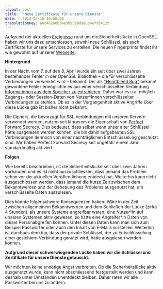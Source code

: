 ```yaml
---
layout: post
title:  "Neue Zertifikate für unsere Dienste"
date:   2014-04-10 10:00:00
translationKey: a0d46248bd4a5b95e8dae8b6e79b4129
---
```

Aufgrund der aktuellen [Ereignisse](https://www.systemli.org/update/2014/04/08/schliessung-einer-sicherheitsluecke-benoetigt-neustart-der-dienste.html)  rund um die Sicherheitslücke in OpenSSL haben wir uns dazu entschlossen, sowohl neue Schlüssel, als auch Zertifikate für unsere Services zu erstellen. Die neuen Fingerprints findet ihr wie gewohnt auf unserer [Webseite](https://www.systemli.org/assets/fingerprints.txt.asc).

**Hintergrund**

In der Nacht vom 7. auf den 8. April wurde ein seit über zwei Jahren bestehender Fehler in der OpenSSL Bibliothek – die für verschlüsselte Verbindungen verwendet wird – bekannt. Der als ["Heartbleed Bug"](http://heartbleed.com/) bekannt gewordene Fehler ermöglichte es aus einer verschlüsselten Verbindung [Informationen aus dem Speicher zu extrahieren](http://www.golem.de/news/openssl-wichtige-fragen-und-antworten-zu-heartbleed-1404-105740.html). Daher war es u.a. möglich Zugangs- oder Session-Daten von Nutzer\*innen verschlüsselter Verbindungen zu stehlen. Ob es in der Vergangenheit aktive Angriffe über diese Lücke gab ist bisher nicht bekannt.

Die Ciphers, die bevorzugt für SSL Verbindungen mit unseren Servern verwendet werden, nutzen seit längerem die Eigenschaft von [Perfect Forward Secrecy](https://de.wikipedia.org/wiki/Perfect_Forward_Secrecy). Dies bedeutet, dass selbst wenn unser alter Schlüssel hätte ausgelesen werden können, die bis dahin aufgebauten SSL Verbindungen dennoch von einer nachträglichen Entschlüsselung geschützt sind. Wir haben Perfect Forward Secrecy seit ungefähr einem Jahr standardmäßig aktiviert.

**Folgen**

Wie bereits beschrieben, ist die Sicherheitslücke seit über zwei Jahren vorhanden und es ist nicht auszuschliessen, dass jemand das Problem schon vor der aktuellen Veröffentlichung entdeckt hat. Weiterhin kann nicht ausgeschlossen werden, dass jemand die kurze Zeit zwischen dem Bekanntwerden und der Behebung des Problems ausgenutzt hat, um verschlüsselte Daten auszulesen. 

Dies  könnte folgenschwere Konsequenzen haben: Wäre in der Zeit zwischen allgemeinem Bekanntwerden und dem Schließen der Lücke (zirka 4 Stunden),  als unsere  Systeme angreifbar waren, eine Nutzer\*in auf unseren Systemen aktiv gewesen, so hätte eine Angreifer\*in Daten von dieser Personabgreifen können. Unter diesen Daten kann man sich zum  Beispiel Passwörter oder auch den Inhalt von E-Mails vorstellen. Weiterhin ist durchaus denkbar, dass der private Schlüssel, der zu Entschlüsselung einer gesichtern Verbindung genutzt wird, hätte ausgelesen werden können.
   
**Aufgrund dieser schwerwiegenden Lücke haben wir die Schlüssel und Zertifikate für unsere Dienste getauscht.** 

Wir möchten keine unnötige Angst verbreiten. Ob die Sicherheitslücke aktiv ausgenutzt wurde, kann nicht abschliessend festgestellt werden und kann deshalb unter Umständen unentdeckt bleiben. Daher raten wir alle Passwörter bei uns zu ändern.





